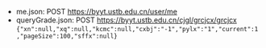 - me.json:
  POST https://byyt.ustb.edu.cn/user/me
- queryGrade.json:
  POST https://byyt.ustb.edu.cn/cjgl/grcjcx/grcjcx
  `{"xn":null,"xq":null,"kcmc":null,"cxbj":"-1","pylx":"1","current":1,"pageSize":100,"sffx":null}`
